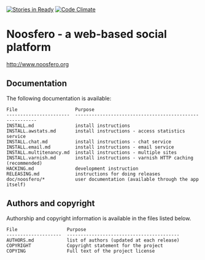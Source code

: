 [![Stories in Ready](https://badge.waffle.io/samasti/noosfero.png?label=ready&title=Ready)](https://waffle.io/samasti/noosfero)
[![Code Climate](https://codeclimate.com/github/Noosfero/noosfero.png)](https://codeclimate.com/github/Noosfero/noosfero)

Noosfero - a web-based social platform
======================================

http://www.noosfero.org

Documentation
-------------

The following documentation is available:

    File                     Purpose
    -----------------------  --------------------------------------------------------
    INSTALL.md               install instructions
    INSTALL.awstats.md       install instructions - access statistics service
    INSTALL.chat.md          install instructions - chat service
    INSTALL.email.md         install instructions - email service
    INSTALL.multitenancy.md  install instructions - multiple sites
    INSTALL.varnish.md       install instructions - varnish HTTP caching (recommended)
    HACKING.md               development instruction
    RELEASING.md             instructions for doing releases
    doc/noosfero/*           user documentation (available through the app itself)


Authors and copyright
---------------------

Authorship and copyright information is available in the files listed below.

    File                  Purpose
    --------------------  -----------------------------------------
    AUTHORS.md            list of authors (updated at each release)
    COPYRIGHT             Copyright statement for the project
    COPYING               Full text of the project license